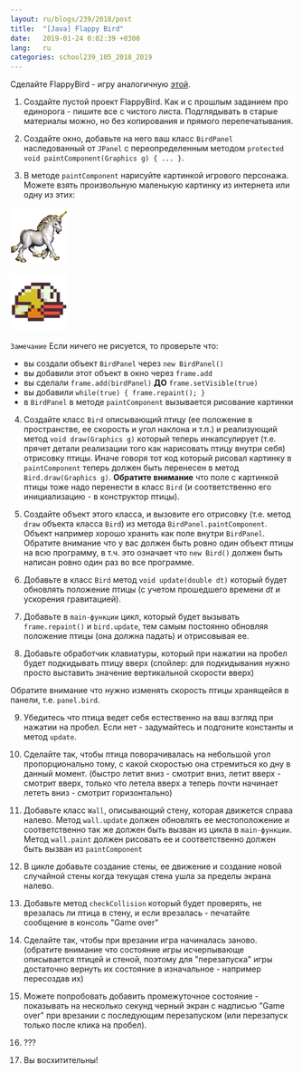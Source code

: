 ```yaml
---
layout: ru/blogs/239/2018/post
title:  "[Java] Flappy Bird"
date:   2019-01-24 0:02:39 +0300
lang:   ru
categories: school239_105_2018_2019
---
```


Сделайте FlappyBird - игру аналогичную [этой](http://flappybird.io/).

1) Создайте пустой проект FlappyBird. Как и с прошлым заданием про единорога - пишите все с чистого листа. Подглядывать в старые материалы можно, но без копирования и прямого перепечатывания.

2) Создайте окно, добавьте на него ваш класс ```BirdPanel``` наследованный от ```JPanel``` с переопределенным методом ```protected void paintComponent(Graphics g) { ... }```.

3) В методе ```paintComponent``` нарисуйте картинкой игрового персонажа. Можете взять произвольную маленькую картинку из интернета или одну из этих:

![Unicorn](/static/flabby_bird/unicorn.png)

![Flabby bird](/static/flabby_bird/bird.png)

```Замечание``` Если ничего не рисуется, то проверьте что:

 - вы создали объект ```BirdPanel``` через ```new BirdPanel()```
 - вы добавили этот объект в окно через ```frame.add```
 - вы сделали ```frame.add(birdPanel)``` **ДО** ```frame.setVisible(true)```
 - вы добавили ```while(true) { frame.repaint(); }```
 - в ```BirdPanel``` в методе ```paintComponent``` вызывается рисование картинки

4) Создайте класс ```Bird``` описывающий птицу (ее положение в пространстве, ее скорость и угол наклона и т.п.) и реализующий метод ```void draw(Graphics g)``` который теперь инкапсулирует (т.е. прячет детали реализации того как нарисовать птицу внутри себя) отрисовку птицы. Иначе говоря тот код который рисовал картинку в ```paintComponent``` теперь должен быть перенесен в метод ```Bird.draw(Graphics g)```. **Обратите внимание** что поле с картинкой птицы тоже надо перенести в класс ```Bird``` (и соответственно его инициализацию - в конструктор птицы).

5) Создайте объект этого класса, и вызовите его отрисовку (т.е. метод ```draw``` объекта класса ```Bird```) из метода ```BirdPanel.paintComponent```. Объект например хорошо хранить как поле внутри ```BirdPanel```. Обратите внимание что у вас должен быть ровно один объект птицы на всю программу, в т.ч. это означает что ```new Bird()``` должен быть написан ровно один раз во все программе.

6) Добавьте в класс ```Bird``` метод ```void update(double dt)``` который будет обновлять положение птицы (с учетом прошедшего времени $dt$ и ускорения гравитацией).

7) Добавьте в ```main-функции``` цикл, который будет вызывать ```frame.repaint()``` и ```bird.update```, тем самым постоянно обновляя положение птицы (она должна падать) и отрисовывая ее.

8) Добавьте обработчик клавиатуры, который при нажатии на пробел будет подкидывать птицу вверх (спойлер: для подкидывания нужно просто выставить значение вертикальной скорости вверх)

Обратите внимание что нужно изменять скорость птицы хранящейся в панели, т.е. ```panel.bird```.

9) Убедитесь что птица ведет себя естественно на ваш взгляд при нажатии на пробел. Если нет - задумайтесь и подгоните константы и метод ```update```.

10) Сделайте так, чтобы птица поворачивалась на небольшой угол пропорционально тому, с какой скоростью она стремиться ко дну в данный момент. (быстро летит вниз - смотрит вниз, летит вверх - смотрит вверх, только что летела вверх а теперь почти начинает лететь вниз - смотрит горизонтально)

11) Добавьте класс ```Wall```, описывающий стену, которая движется справа налево. Метод ```wall.update``` должен обновлять ее местоположение и соответственно так же должен быть вызван из цикла в ```main-функции```. Метод ```wall.paint``` должен рисовать ее и соответственно должен быть вызван из ```paintComponent```

12) В цикле добавьте создание стены, ее движение и создание новой случайной стены когда текущая стена ушла за пределы экрана налево.

13) Добавьте метод ```checkCollision``` который будет проверять, не врезалась ли птица в стену, и если врезалась - печатайте сообщение в консоль "Game over"

14) Сделайте так, чтобы при врезании игра начиналась заново. (обратите внимание что состояние игры исчерпывающе описывается птицей и стеной, поэтому для "перезапуска" игры достаточно вернуть их состояние в изначальное - например пересоздав их)

15) Можете попробовать добавить промежуточное состояние - показывать на несколько секунд черный экран с надписью "Game over" при врезании с последующим перезапуском (или перезапуск только после клика на пробел).

16) ???

17) Вы восхитительны!
